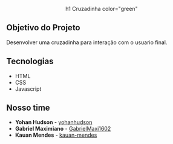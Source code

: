 <p align="center"> h1 Cruzadinha color="green" </p>


## Objetivo do Projeto
Desenvolver uma cruzadinha para interação com o usuario final. 

## Tecnologias
- HTML 
- CSS 
- Javascript 


## Nosso time
- **Yohan Hudson** - [yohanhudson](https://github.com/yohanhudson)
- **Gabriel Maximiano** - [GabrielMaxi1602](https://github.com/GabrielMaxi1602)
- **Kauan Mendes** - [kauan-mendes](https://github.com/kauan-mendes)
 
